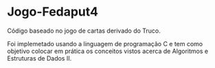 # Jogo-Fedaput4
Código baseado no jogo de cartas derivado do Truco. 

Foi implemetado usando a linguagem de programação C e tem como objetivo colocar em prática os conceitos vistos
acerca de Algoritmos e Estruturas de Dados II.
